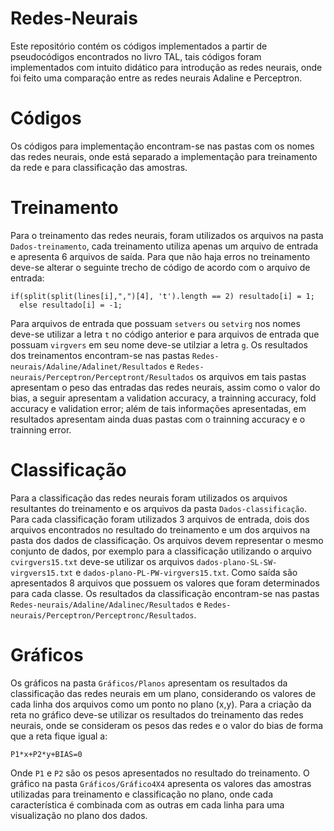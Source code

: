 # Redes-Neurais
Este repositório contém os códigos implementados a partir de pseudocódigos encontrados no livro TAL, tais códigos foram implementados com intuito didático para introdução as redes neurais, onde foi feito uma comparação entre as redes neurais Adaline e Perceptron.
# Códigos
Os códigos para implementação encontram-se nas pastas com os nomes das redes neurais, onde está separado a implementação para treinamento da rede e para classificação das amostras.
# Treinamento
Para o treinamento das redes neurais, foram utilizados os arquivos na pasta ``` Dados-treinamento ```, cada treinamento utiliza apenas um arquivo de entrada e apresenta 6 arquivos de saída. Para que não haja erros no treinamento deve-se alterar o seguinte trecho de código de acordo com o arquivo de entrada:
```
if(split(split(lines[i],",")[4], 't').length == 2) resultado[i] = 1;
  else resultado[i] = -1;
```
Para arquivos de entrada que possuam ```setvers``` ou ```setvirg``` nos nomes deve-se utilizar a letra ```t``` no código anterior e para arquivos de entrada que possuam ```virgvers``` em seu nome deve-se utilziar a letra ```g```. 
Os resultados dos treinamentos encontram-se nas pastas ```Redes-neurais/Adaline/Adalinet/Resultados``` e ```Redes-neurais/Perceptron/Perceptront/Resultados``` os arquivos em tais pastas apresentam o peso das entradas das redes neurais, assim como o valor do bias, a seguir apresentam a validation accuracy, a trainning accuracy, fold accuracy e validation error; além de tais informações apresentadas, em resultados apresentam ainda duas pastas com o trainning accuracy e o trainning error.
# Classificação
Para a classificação das redes neurais foram utilizados os arquivos resultantes do treinamento e os arquivos da pasta ```Dados-classificação```. Para cada classificação foram utilizados 3 arquivos de entrada, dois dos arquivos encontrados no resultado do treinamento e um dos arquivos na pasta dos dados de classificação. Os arquivos devem representar o mesmo conjunto de dados, por exemplo para a classificação utilizando o arquivo ```cvirgvers15.txt``` deve-se utilizar os arquivos ```dados-plano-SL-SW-virgvers15.txt``` e ```dados-plano-PL-PW-virgvers15.txt```. Como saída são apresentados 8 arquivos que possuem os valores que foram determinados para cada classe.
Os resultados da classificação encontram-se nas pastas ```Redes-neurais/Adaline/Adalinec/Resultados``` e ```Redes-neurais/Perceptron/Perceptronc/Resultados```.
# Gráficos
Os gráficos na pasta ```Gráficos/Planos``` apresentam os resultados da classificação das redes neurais em um plano, considerando os valores de cada linha dos arquivos como um ponto no plano (x,y). Para a criação da reta no gráfico deve-se utilizar os resultados do treinamento das redes neurais, onde se consideram os pesos das redes e o valor do bias de forma que a reta fique igual a:
```
P1*x+P2*y+BIAS=0
```
Onde ```P1``` e ```P2``` são os pesos apresentados no resultado do treinamento.
O gráfico na pasta ```Gráficos/Gráfico4X4``` apresenta os valores das amostras utilizadas para treinamento e classificação no plano, onde cada característica é combinada com as outras em cada linha para uma visualização no plano dos dados.
